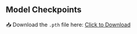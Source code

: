 ## Model Checkpoints  
📥 Download the `.pth` file here: [Click to Download]([https://your-link-here](https://drive.google.com/file/d/1GfbKO41Zb_6EhWpRzPRJZgVUJK8CuQsK/view?usp=sharing))

